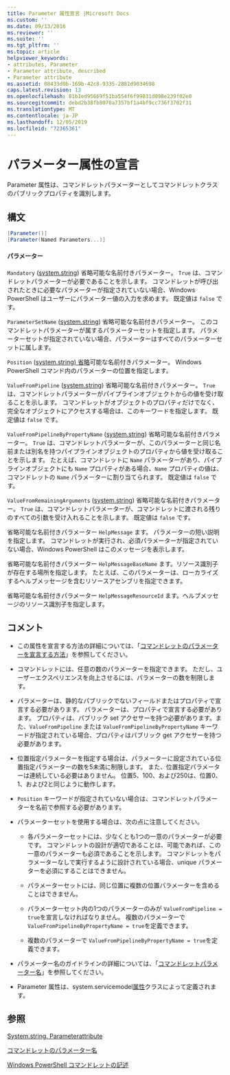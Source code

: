 ```yaml
---
title: Parameter 属性宣言 |Microsoft Docs
ms.custom: ''
ms.date: 09/13/2016
ms.reviewer: ''
ms.suite: ''
ms.tgt_pltfrm: ''
ms.topic: article
helpviewer_keywords:
- attributes, Parameter
- Parameter attribute, described
- Parameter attribute
ms.assetid: 08433d0b-169b-42c8-9335-2881d9034698
caps.latest.revision: 13
ms.openlocfilehash: 81b1ed95669f51ba554f6f99031d098e239f02e0
ms.sourcegitcommit: debd2b38fb8070a7357bf1a4bf9cc736f3702f31
ms.translationtype: MT
ms.contentlocale: ja-JP
ms.lasthandoff: 12/05/2019
ms.locfileid: "72365361"
---
```

# <a name="parameter-attribute-declaration"></a>パラメーター属性の宣言

Parameter 属性は、コマンドレットパラメーターとしてコマンドレットクラスのパブリックプロパティを識別します。

## <a name="syntax"></a>構文

```csharp
[Parameter()]
[Parameter(Named Parameters...)]
```

#### <a name="parameters"></a>パラメーター

`Mandatory` ([system.string](/dotnet/api/System.Boolean)) 省略可能な名前付きパラメーター。 `True` は、コマンドレットパラメーターが必要であることを示します。 コマンドレットが呼び出されたときに必要なパラメーターが指定されていない場合、Windows PowerShell はユーザーにパラメーター値の入力を求めます。 既定値は `false` です。

`ParameterSetName` ([system.string](/dotnet/api/System.String)) 省略可能な名前付きパラメーター。 このコマンドレットパラメーターが属するパラメーターセットを指定します。 パラメーターセットが指定されていない場合、パラメーターはすべてのパラメーターセットに属します。

`Position` ([system.string) 省略](/dotnet/api/System.Int32)可能な名前付きパラメーター。 Windows PowerShell コマンド内のパラメーターの位置を指定します。

`ValueFromPipeline` ([system.string](/dotnet/api/System.Boolean)) 省略可能な名前付きパラメーター。 `True` は、コマンドレットパラメーターがパイプラインオブジェクトからの値を受け取ることを示します。 コマンドレットがオブジェクトのプロパティだけでなく、完全なオブジェクトにアクセスする場合は、このキーワードを指定します。 既定値は `false` です。

`ValueFromPipelineByPropertyName` ([system.string](/dotnet/api/System.Boolean)) 省略可能な名前付きパラメーター。 `True` は、コマンドレットパラメーターが、このパラメーターと同じ名前または別名を持つパイプラインオブジェクトのプロパティから値を受け取ることを示します。 たとえば、コマンドレットに `Name` パラメーターがあり、パイプラインオブジェクトにも `Name` プロパティがある場合、`Name` プロパティの値は、コマンドレットの `Name` パラメーターに割り当てられます。 既定値は `false` です。

`ValueFromRemainingArguments` ([system.string](/dotnet/api/System.Boolean)) 省略可能な名前付きパラメーター。 `True` は、コマンドレットパラメーターが、コマンドレットに渡される残りのすべての引数を受け入れることを示します。 既定値は `false` です。

省略可能な名前付きパラメーター `HelpMessage` ます。 パラメーターの短い説明を指定します。 コマンドレットが実行され、必須パラメーターが指定されていない場合、Windows PowerShell はこのメッセージを表示します。

省略可能な名前付きパラメーター `HelpMessageBaseName` ます。リソース識別子が存在する場所を指定します。 たとえば、このパラメーターは、ローカライズするヘルプメッセージを含むリソースアセンブリを指定できます。

省略可能な名前付きパラメーター `HelpMessageResourceId` ます。ヘルプメッセージのリソース識別子を指定します。

## <a name="remarks"></a>コメント

- この属性を宣言する方法の詳細については、「[コマンドレットのパラメーターを宣言する方法](./how-to-declare-cmdlet-parameters.md)」を参照してください。

- コマンドレットには、任意の数のパラメーターを指定できます。 ただし、ユーザーエクスペリエンスを向上させるには、パラメーターの数を制限します。

- パラメーターは、静的なパブリックでないフィールドまたはプロパティで宣言する必要があります。 パラメーターは、プロパティで宣言する必要があります。 プロパティは、パブリック set アクセサーを持つ必要があります。また、`ValueFromPipeline` または `ValueFromPipelineByPropertyName` キーワードが指定されている場合、プロパティはパブリック get アクセサーを持つ必要があります。

- 位置指定パラメーターを指定する場合は、パラメーターに設定されている位置指定パラメーターの数を5未満に制限します。 また、位置指定パラメーターは連続している必要はありません。 位置5、100、および250は、位置0、1、および2と同じように動作します。

- `Position` キーワードが指定されていない場合は、コマンドレットパラメーターを名前で参照する必要があります。

- パラメーターセットを使用する場合は、次の点に注意してください。

    - 各パラメーターセットには、少なくとも1つの一意のパラメーターが必要です。 コマンドレットの設計が適切であることは、可能であれば、この一意のパラメーターも必須であることを示します。 コマンドレットをパラメーターなしで実行するように設計されている場合、unique パラメーターを必須にすることはできません。

    - パラメーターセットには、同じ位置に複数の位置パラメーターを含めることはできません。

    - パラメーターセット内の1つのパラメーターのみが `ValueFromPipeline = true`を宣言しなければなりません。 複数のパラメーターで `ValueFromPipelineByPropertyName = true`を定義できます。

    - 複数のパラメーターで `ValueFromPipelineByPropertyName = true`を定義できます。

- パラメーター名のガイドラインの詳細については、「[コマンドレットパラメーター名](standard-cmdlet-parameter-names-and-types.md)」を参照してください。

- Parameter 属性は、system.servicemodel[属性](/dotnet/api/System.Management.Automation.ParameterAttribute)クラスによって定義されます。

## <a name="see-also"></a>参照

[System.string. Parameterattribute](/dotnet/api/System.Management.Automation.ParameterAttribute)

[コマンドレットのパラメーター名](standard-cmdlet-parameter-names-and-types.md)

[Windows PowerShell コマンドレットの記述](./writing-a-windows-powershell-cmdlet.md)
